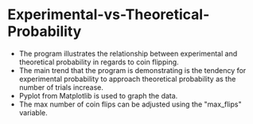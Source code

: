 # Experimental-vs-Theoretical-Probability
- The program illustrates the relationship between experimental and theoretical probability in regards to coin flipping.
- The main trend that the program is demonstrating is the tendency for experimental probability to approach theoretical probability as the number of trials increase.
- Pyplot from Matplotlib is used to graph the data.
- The max number of coin flips can be adjusted using the "max_flips" variable.
